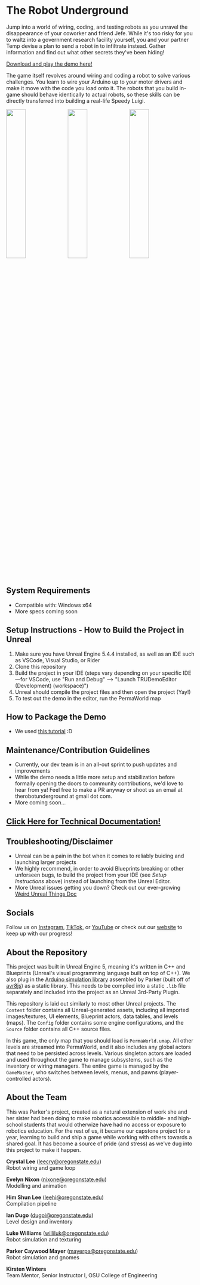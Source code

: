 # The Robot Underground
Jump into a world of wiring, coding, and testing robots as you unravel the disappearance of your coworker and friend Jefe. While it's too risky for you to waltz into a government research facility yourself, you and your partner Temp devise a plan to send a robot in to infiltrate instead. Gather information and find out what other secrets they've been hiding!

[Download and play the demo here!](https://therobotunderground.itch.io/the-robot-underground-demo "Link to our itch.io page")

The game itself revolves around wiring and coding a robot to solve various challenges. You learn to wire your Arduino up to your motor drivers and make it move with the code you load onto it. The robots that you build in-game should behave identically to actual robots, so these skills can be directly transferred into building a real-life Speedy Luigi. 


<p float="center">
  <img src="READMEPics/Website_Graphix_2.png" width="32%" />
  <img src="READMEPics/Website_Graphix_3.png" width="32%" /> 
  <img src="READMEPics/Website_Graphix_6.png" width="32%" />
</p>

## System Requirements
- Compatible with: Windows x64
- More specs coming soon

## Setup Instructions - How to Build the Project in Unreal
1. Make sure you have Unreal Engine 5.4.4 installed, as well as an IDE such as VSCode, Visual Studio, or Rider
2. Clone this repository
3. Build the project in your IDE (steps vary depending on your specific IDE—for VSCode, use "Run and Debug" --> "Launch TRUDemoEditor (Development) (workspace)")
4. Unreal should compile the project files and then open the project (Yay!)
5. To test out the demo in the editor, run the PermaWorld map

## How to Package the Demo
- We used [this tutorial](https://www.youtube.com/watch?v=emOsoyHSmAE "Link to packaging tutorial") :D

## Maintenance/Contribution Guidelines
- Currently, our dev team is in an all-out sprint to push updates and improvements
- While the demo needs a little more setup and stabilization before formally opening the doors to community contributions, we'd love to hear from ya! Feel free to make a PR anyway or shoot us an email at therobotunderground at gmail dot com.
- More coming soon...

## [Click Here for Technical Documentation!](https://drive.google.com/drive/folders/1OcQltwIPNhJ8WmkRLdahyeRTqBaKapEp?usp=sharing "Techincal Docs")

## Troubleshooting/Disclaimer
- Unreal can be a pain in the bot when it comes to reliably buiding and launching larger projects
- We highly recommend, in order to avoid Blueprints breaking or other unforseen bugs, to build the project from your IDE (see *Setup Instructions* above) instead of launching from the Unreal Editor.
- More Unreal issues getting you down? Check out our ever-growing [Weird Unreal Things Doc](https://docs.google.com/document/d/1Hs2AVHi8sV9A8fN0Z2ym10EKG8vcas-6NySXDfJp2TI/edit?usp=sharing "Weird Unreal Things")

## Socials
Follow us on [Instagram](https://www.instagram.com/therobotunderground/ "@therobotunderground"), [TikTok](https://www.instagram.com/therobotunderground/ "@therobotunderground"), or [YouTube](https://www.youtube.com/channel/UCGiVgfm5pshJ7L6ViB6xAog "The Robot Underground") or check out our [website](https://robotunderground.party/ "robotunderground.party") to keep up with our progress!

## About the Repository
This project was built in Unreal Engine 5, meaning it's written in C++ and Blueprints (Unreal's visual programming language built on top of C++). We also plug in the [Arduino simulation library](https://github.com/sicktronics/avr8cpp "sim library") assembled by Parker (built off of [avr8js](https://github.com/wokwi/avr8js "avr8js")) as a static library. This needs to be compiled into a static `.lib` file separately and included into the project as an Unreal 3rd-Party Plugin.

This repository is laid out similarly to most other Unreal projects. The `Content` folder contains all Unreal-generated assets, including all imported images/textures, UI elements, Blueprint actors, data tables, and levels (maps). The `Config` folder contains some engine configurations, and the `Source` folder contains all C++ source files. 

In this game, the only map that you should load is `PermaWorld.umap`. All other levels are streamed into PermaWorld, and it also includes any global actors that need to be persisted across levels. Various singleton actors are loaded and used throughout the game to manage subsystems, such as the inventory or wiring managers. The entire game is managed by the `GameMaster`, who switches between levels, menus, and pawns (player-controlled actors). 

## About the Team
This was Parker's project, created as a natural extension of work she and her sister had been doing to make robotics accessible to middle- and high-school students that would otherwize have had no access or exposure to robotics education. For the rest of us, it became our capstone project for a year, learning to build and ship a game while working with others towards a shared goal. It has become a source of pride (and stress) as we've dug into this project to make it happen. 

**Crystal Lee** (leecry@oregonstate.edu)  
Robot wiring and game loop

**Evelyn Nixon** (nixone@oregonstate.edu)  
Modelling and animation

**Him Shun Lee** (leehi@oregonstate.edu)  
Compilation pipeline

**Ian Dugo** (dugoi@oregonstate.edu)  
Level design and inventory

**Luke Williams** (williluk@oregonstate.edu)  
Robot simulation and texturing
 
**Parker Caywood Mayer** (mayerpa@oregonstate.edu)  
Robot simulation and gnomes


**Kirsten Winters**  
Team Mentor, Senior Instructor I, OSU College of Engineering
